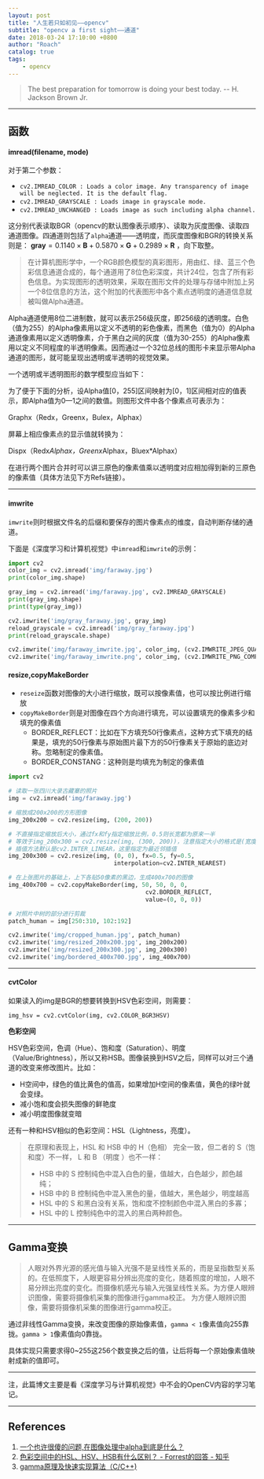 ```yaml
---
layout: post
title: "人生若只如初见——opencv"
subtitle: "opencv a first sight——通道"
date: 2018-03-24 17:10:00 +0800
author: "Roach"
catalog: true
tags:
    - opencv
---
```


> The best preparation for tomorrow is doing your best today. -- H. Jackson Brown Jr.

---

## 函数

#### imread(filename, mode)

对于第二个参数：

+ `cv2.IMREAD_COLOR : Loads a color image. Any transparency of image will be neglected. It is the default flag.`
+ `cv2.IMREAD_GRAYSCALE : Loads image in grayscale mode.`
+ `cv2.IMREAD_UNCHANGED : Loads image as such including alpha channel.`

这分别代表读取BGR（opencv的默认图像表示顺序）、读取为灰度图像、读取四通道图像。四通道则包括了`alpha`通道——透明度，而灰度图像和BGR的转换关系则是： $\mathbf{gray} = 0.1140 \times \mathbf{B} + 0.5870 \times \mathbf{G} + 0.2989 \times \mathbf{R}$ ，向下取整。

> 在计算机图形学中，一个RGB颜色模型的真彩图形，用由红、绿、蓝三个色彩信息通道合成的，每个通道用了8位色彩深度，共计24位，包含了所有彩色信息。为实现图形的透明效果，采取在图形文件的处理与存储中附加上另一个8位信息的方法，这个附加的代表图形中各个素点透明度的通道信息就被叫做Alpha通道。

Alpha通道使用8位二进制数，就可以表示256级灰度，即256级的透明度。白色（值为255）的Alpha像素用以定义不透明的彩色像素，而黑色（值为0）的Alpha通道像素用以定义透明像素，介于黑白之间的灰度（值为30-255）的Alpha像素用以定义不同程度的半透明像素。因而通过一个32位总线的图形卡来显示带Alpha通道的图形，就可能呈现出透明或半透明的视觉效果。

一个透明或半透明图形的数学模型应当如下：

为了便于下面的分析，设Alpha值[0，255]区间映射为[0，1]区间相对应的值表示，即Alpha值为0—1之间的数值。则图形文件中各个像素点可表示为：

Graphx（Redx，Greenx，Bulex，Alphax）

屏幕上相应像素点的显示值就转换为：

Dispx（Redx*Alphax，Greenx*Alphax，Bluex*Alphax）

在进行两个图片合并时可以讲三原色的像素值乘以透明度对应相加得到新的三原色的像素值（具体方法见下方Refs链接）。

---

#### imwrite

`imwrite`则时根据文件名的后缀和要保存的图片像素点的维度，自动判断存储的通道。

下面是《深度学习和计算机视觉》中`imread`和`imwrite`的示例：

```python
import cv2
color_img = cv2.imread('img/faraway.jpg')
print(color_img.shape)

gray_img = cv2.imread('img/faraway.jpg', cv2.IMREAD_GRAYSCALE)
print(gray_img.shape)
print(type(gray_img))

cv2.imwrite('img/gray_faraway.jpg', gray_img)
reload_grayscale = cv2.imread('img/gray_faraway.jpg')
print(reload_grayscale.shape)

cv2.imwrite('img/faraway_imwrite.jpg', color_img, (cv2.IMWRITE_JPEG_QUALITY, 80))
cv2.imwrite('img/faraway_imwrite.png', color_img, (cv2.IMWRITE_PNG_COMPRESSION, 5))
```

#### resize,copyMakeBorder

+ `reseize`函数对图像的大小进行缩放，既可以按像素值，也可以按比例进行缩放
+ `copyMakeBorder`则是对图像在四个方向进行填充，可以设置填充的像素多少和填充的像素值
    + BORDER_REFLECT：比如在下方填充50行像素点，这种方式下填充的结果是，填充的50行像素与原始图片最下方的50行像素关于原始的底边对称。忽略制定的像素值。
    + BORDER_CONSTANG：这种则是均填充为制定的像素值

```python
import cv2

# 读取一张四川大录古藏寨的照片
img = cv2.imread('img/faraway.jpg')

# 缩放成200x200的方形图像
img_200x200 = cv2.resize(img, (200, 200))

# 不直接指定缩放后大小，通过fx和fy指定缩放比例，0.5则长宽都为原来一半
# 等效于img_200x300 = cv2.resize(img, (300, 200))，注意指定大小的格式是(宽度,高度)
# 插值方法默认是cv2.INTER_LINEAR，这里指定为最近邻插值
img_200x300 = cv2.resize(img, (0, 0), fx=0.5, fy=0.5, 
                              interpolation=cv2.INTER_NEAREST)

# 在上张图片的基础上，上下各贴50像素的黑边，生成400x700的图像
img_400x700 = cv2.copyMakeBorder(img, 50, 50, 0, 0, 
                                       cv2.BORDER_REFLECT, 
                                       value=(0, 0, 0))

# 对照片中树的部分进行剪裁
patch_human = img[250:310, 102:192]

cv2.imwrite('img/cropped_human.jpg', patch_human)
cv2.imwrite('img/resized_200x200.jpg', img_200x200)
cv2.imwrite('img/resized_200x300.jpg', img_200x300)
cv2.imwrite('img/bordered_400x700.jpg', img_400x700)
```

---

#### cvtColor

如果读入的img是BGR的想要转换到HSV色彩空间，则需要：

`img_hsv = cv2.cvtColor(img, cv2.COLOR_BGR3HSV)`

**色彩空间**

HSV色彩空间，色调（Hue）、饱和度（Saturation）、明度（Value/Brightness），所以又称HSB。图像装换到HSV之后，同样可以对三个通道的改变来修改图片。比如：

+ H空间中，绿色的值比黄色的值高，如果增加H空间的像素值，黄色的绿叶就会变绿。
+ 减小饱和度会损失图像的鲜艳度
+ 减小明度图像就变暗

还有一种和HSV相似的色彩空间：HSL（Lightness，亮度）。

> 在原理和表现上，HSL 和 HSB 中的 H（色相） 完全一致，但二者的 S（饱和度）不一样， L 和 B （明度 ）也不一样：
> + HSB 中的 S 控制纯色中混入白色的量，值越大，白色越少，颜色越纯；
> + HSB 中的 B 控制纯色中混入黑色的量，值越大，黑色越少，明度越高
> + HSL 中的 S 和黑白没有关系，饱和度不控制颜色中混入黑白的多寡；
> + HSL 中的 L 控制纯色中的混入的黑白两种颜色。

---

## Gamma变换

> 人眼对外界光源的感光值与输入光强不是呈线性关系的，而是呈指数型关系的。在低照度下，人眼更容易分辨出亮度的变化，随着照度的增加，人眼不易分辨出亮度的变化。而摄像机感光与输入光强呈线性关系。为方便人眼辨识图像，需要将摄像机采集的图像进行gamma校正。
> 为方便人眼辨识图像，需要将摄像机采集的图像进行gamma校正。

通过非线性Gamma变换，来改变图像的原始像素值，`gamma < 1`像素值向255靠拢。`gamma > 1`像素值向0靠拢。

具体实现只需要求得0~255这256个数变换之后的值，让后将每一个原始像素值映射成新的值即可。

---

注，此篇博文主要是看《深度学习与计算机视觉》中不会的OpenCV内容的学习笔记。

---

## References

1. [一个也许很傻的问题,在图像处理中alpha到底是什么？](http://www.cnblogs.com/suogasus/p/5311264.html)
2. [色彩空间中的HSL、HSV、HSB有什么区别？ - Forrest的回答 - 知乎](https://www.zhihu.com/question/22077462/answer/280114578)
3. [gamma原理及快速实现算法（C/C++)](https://blog.csdn.net/lxy201700/article/details/24929013)